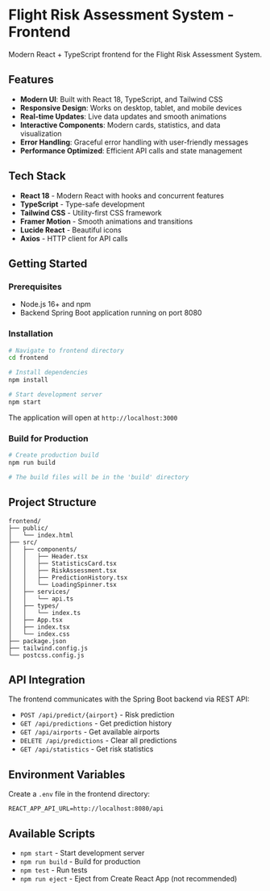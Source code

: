 # Flight Risk Assessment System - Frontend

Modern React + TypeScript frontend for the Flight Risk Assessment System.

## Features

- **Modern UI**: Built with React 18, TypeScript, and Tailwind CSS
- **Responsive Design**: Works on desktop, tablet, and mobile devices
- **Real-time Updates**: Live data updates and smooth animations
- **Interactive Components**: Modern cards, statistics, and data visualization
- **Error Handling**: Graceful error handling with user-friendly messages
- **Performance Optimized**: Efficient API calls and state management

## Tech Stack

- **React 18** - Modern React with hooks and concurrent features
- **TypeScript** - Type-safe development
- **Tailwind CSS** - Utility-first CSS framework
- **Framer Motion** - Smooth animations and transitions
- **Lucide React** - Beautiful icons
- **Axios** - HTTP client for API calls

## Getting Started

### Prerequisites

- Node.js 16+ and npm
- Backend Spring Boot application running on port 8080

### Installation

```bash
# Navigate to frontend directory
cd frontend

# Install dependencies
npm install

# Start development server
npm start
```

The application will open at `http://localhost:3000`

### Build for Production

```bash
# Create production build
npm run build

# The build files will be in the 'build' directory
```

## Project Structure

```
frontend/
├── public/
│   └── index.html
├── src/
│   ├── components/
│   │   ├── Header.tsx
│   │   ├── StatisticsCard.tsx
│   │   ├── RiskAssessment.tsx
│   │   ├── PredictionHistory.tsx
│   │   └── LoadingSpinner.tsx
│   ├── services/
│   │   └── api.ts
│   ├── types/
│   │   └── index.ts
│   ├── App.tsx
│   ├── index.tsx
│   └── index.css
├── package.json
├── tailwind.config.js
└── postcss.config.js
```

## API Integration

The frontend communicates with the Spring Boot backend via REST API:

- `POST /api/predict/{airport}` - Risk prediction
- `GET /api/predictions` - Get prediction history
- `GET /api/airports` - Get available airports
- `DELETE /api/predictions` - Clear all predictions
- `GET /api/statistics` - Get risk statistics

## Environment Variables

Create a `.env` file in the frontend directory:

```
REACT_APP_API_URL=http://localhost:8080/api
```

## Available Scripts

- `npm start` - Start development server
- `npm run build` - Build for production
- `npm test` - Run tests
- `npm run eject` - Eject from Create React App (not recommended)

